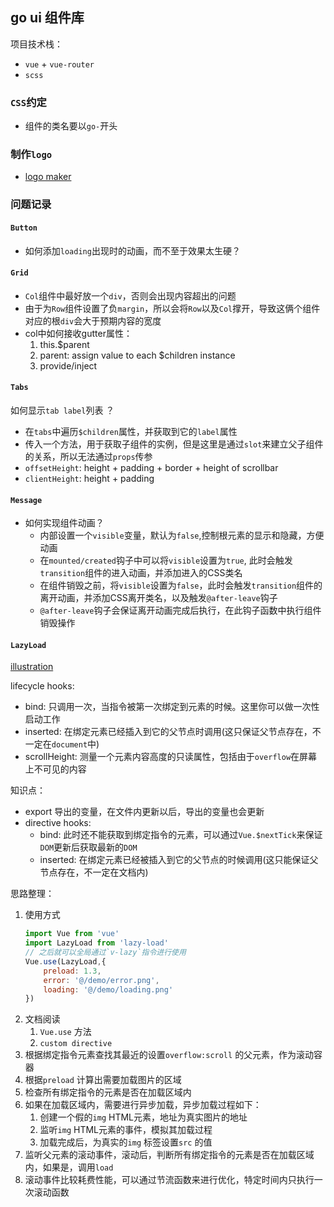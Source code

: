 ## go ui 组件库
项目技术栈：
* `vue` + `vue-router`
* `scss`
### `CSS`约定
* 组件的类名要以`go-`开头

### 制作`logo`
* [logo maker](https://hatchful.shopify.com/)

### 问题记录
#### `Button`
* 如何添加`loading`出现时的动画，而不至于效果太生硬？

#### `Grid`
* `Col`组件中最好放一个`div`，否则会出现内容超出的问题
* 由于为`Row`组件设置了负`margin`，所以会将`Row`以及`Col`撑开，导致这俩个组件对应的根`div`会大于预期内容的宽度
* col中如何接收gutter属性：
    1. this.$parent
    2. parent: assign value to each $children instance
    3. provide/inject

#### `Tabs`
如何显示`tab label`列表 ？  
* 在`tabs`中遍历`$children`属性，并获取到它的`label`属性
* 传入一个方法，用于获取子组件的实例，但是这里是通过`slot`来建立父子组件的关系，所以无法通过`props`传参
* `offsetHeight`: height + padding + border + height of scrollbar
* `clientHeight`: height + padding

#### `Message`
* 如何实现组件动画？
  * 内部设置一个`visible`变量，默认为`false`,控制根元素的显示和隐藏，方便动画
  * 在`mounted/created`钩子中可以将`visible`设置为`true`, 此时会触发`transition`组件的进入动画，并添加进入的CSS类名
  * 在组件销毁之前，将`visible`设置为`false`，此时会触发`transition`组件的离开动画，并添加CSS离开类名，以及触发`@after-leave`钩子
  * `@after-leave`钩子会保证离开动画完成后执行，在此钩子函数中执行组件销毁操作
    
#### `LazyLoad`
[illustration](https://excalidraw.com/#json=5945096507752448,hzn3v29a-PoMgRyPdWtRgw)

lifecycle hooks:
* bind: 只调用一次，当指令被第一次绑定到元素的时候。这里你可以做一次性启动工作
* inserted: 在绑定元素已经插入到它的父节点时调用(这只保证父节点存在，不一定在`document`中)
* scrollHeight: 测量一个元素内容高度的只读属性，包括由于`overflow`在屏幕上不可见的内容

知识点：  
* export 导出的变量，在文件内更新以后，导出的变量也会更新
* directive hooks: 
  * bind: 此时还不能获取到绑定指令的元素，可以通过`Vue.$nextTick`来保证`DOM`更新后获取最新的`DOM`
  * inserted: 在绑定元素已经被插入到它的父节点的时候调用(这只能保证父节点存在，不一定在文档内)

思路整理： 
1. 使用方式
    ```jsx
    import Vue from 'vue'
    import LazyLoad from 'lazy-load'
    // 之后就可以全局通过`v-lazy`指令进行使用
    Vue.use(LazyLoad,{
    	preload: 1.3,
    	error: '@/demo/error.png',
    	loading: '@/demo/loading.png'
    })
    ```
2. 文档阅读
    1. `Vue.use` 方法
    2. `custom directive` 
3. 根据绑定指令元素查找其最近的设置`overflow:scroll` 的父元素，作为滚动容器
4. 根据`preload` 计算出需要加载图片的区域
5. 检查所有绑定指令的元素是否在加载区域内
6. 如果在加载区域内，需要进行异步加载，异步加载过程如下：
    1. 创建一个假的`img` HTML元素，地址为真实图片的地址
    2. 监听`img` HTML元素的事件，模拟其加载过程
    3. 加载完成后，为真实的`img` 标签设置`src` 的值
7. 监听父元素的滚动事件，滚动后，判断所有绑定指令的元素是否在加载区域内，如果是，调用`load` 
8. 滚动事件比较耗费性能，可以通过节流函数来进行优化，特定时间内只执行一次滚动函数
